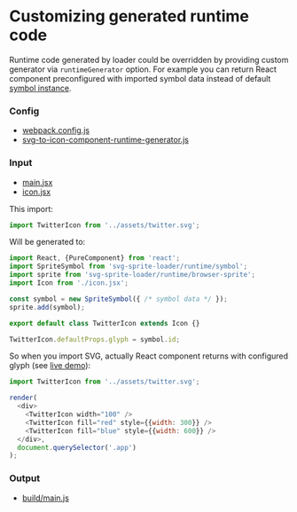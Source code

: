 # Customizing generated runtime code

Runtime code generated by loader could be overridden by providing custom generator via `runtimeGenerator` option. 
For example you can return React component preconfigured with imported symbol data instead of default [symbol instance](https://github.com/kisenka/svg-baker/blob/master/packages/svg-baker-runtime/src/symbol.js).
 
### Config

- [webpack.config.js](webpack.config.js)
- [svg-to-icon-component-runtime-generator.js](svg-to-icon-component-runtime-generator.js)

### Input

- [main.jsx](main.jsx)
- [icon.jsx](icon.jsx)

This import:

```js
import TwitterIcon from '../assets/twitter.svg';
```

Will be generated to:

```js
import React, {PureComponent} from 'react';
import SpriteSymbol from 'svg-sprite-loader/runtime/symbol';
import sprite from 'svg-sprite-loader/runtime/browser-sprite';
import Icon from './icon.jsx';

const symbol = new SpriteSymbol({ /* symbol data */ });
sprite.add(symbol);

export default class TwitterIcon extends Icon {}

TwitterIcon.defaultProps.glyph = symbol.id;
```

So when you import SVG, actually React component returns with configured glyph (see [live demo](index.html)):

```js
import TwitterIcon from '../assets/twitter.svg';

render(
  <div>
    <TwitterIcon width="100" />
    <TwitterIcon fill="red" style={{width: 300}} />
    <TwitterIcon fill="blue" style={{width: 600}} />
  </div>,
  document.querySelector('.app')
);
```

### Output

- [build/main.js](build/main.js)
